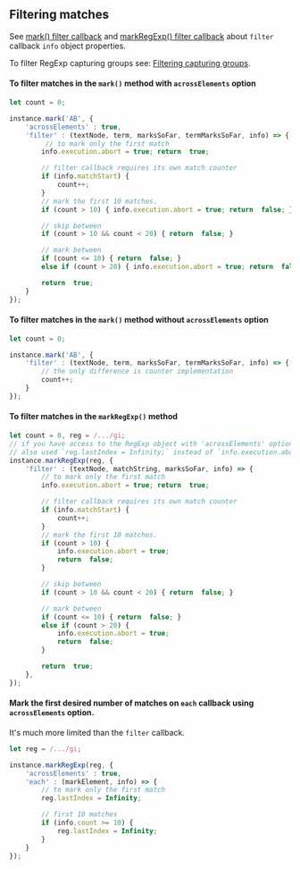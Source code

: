 
## Filtering matches
See [mark() filter callback](mark-method.md#mark-filter) and [markRegExp() filter callback](markRegExp-method.md#markRegExp-filter) about `filter` callback `info` object properties.  

To filter RegExp capturing groups see: [Filtering capturing groups](separate-groups.md#filtering-capturing-groups).

#### To filter matches in the `mark()` method with `acrossElements` option
``` js
let count = 0;

instance.mark('AB', {
    'acrossElements' : true,
    'filter' : (textNode, term, marksSoFar, termMarksSoFar, info) => {
         // to mark only the first match
        info.execution.abort = true; return  true;

        // filter callback requires its own match counter
        if (info.matchStart) {
            count++;
        }
        // mark the first 10 matches.
        if (count > 10) { info.execution.abort = true; return  false; }

        // skip between
        if (count > 10 && count < 20) { return  false; }

        // mark between
        if (count <= 10) { return  false; }
        else if (count > 20) { info.execution.abort = true; return  false; }

        return  true;
    }
});
```
#### To filter matches in the `mark()` method without `acrossElements` option
``` js
let count = 0;

instance.mark('AB', {
    'filter' : (textNode, term, marksSoFar, termMarksSoFar, info) => {
        // the only difference is counter implementation
        count++;
    }
});
```

#### To filter matches in the `markRegExp()` method
``` js
let count = 0, reg = /.../gi;
// if you have access to the RegExp object with 'acrossElements' option, you can
// also used `reg.lastIndex = Infinity;` instead of `info.execution.abort = true;`
instance.markRegExp(reg, {
    'filter' : (textNode, matchString, marksSoFar, info) => {
        // to mark only the first match
        info.execution.abort = true; return  true;

        // filter callback requires its own match counter
        if (info.matchStart) {
            count++;
        }
        // mark the first 10 matches.
        if (count > 10) {
            info.execution.abort = true;
            return  false;
        }

        // skip between
        if (count > 10 && count < 20) { return  false; }

        // mark between
        if (count <= 10) { return  false; }
        else if (count > 20) {
            info.execution.abort = true;
            return  false;
        }

        return  true;
    },
});

```
#### Mark the first desired number of matches on `each` callback using `acrossElements` option.
It's much more limited than the `filter` callback.
``` js
let reg = /.../gi;

instance.markRegExp(reg, {
    'acrossElements' : true,
    'each' : (markElement, info) => {
        // to mark only the first match
        reg.lastIndex = Infinity;

        // first 10 matches
        if (info.count >= 10) {
            reg.lastIndex = Infinity;
        }
    }
});
```
